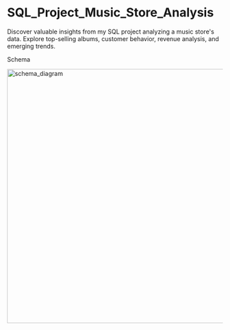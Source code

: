 # SQL_Project_Music_Store_Analysis
Discover valuable insights from my SQL project analyzing a music store's data. Explore top-selling albums, customer behavior, revenue analysis, and emerging trends. 

Schema 

<img width="594" alt="schema_diagram" src="https://github.com/prashantjha1607/SQL_Project_Music_Store_Analysis/assets/51741832/ba1f0b6b-0a57-4645-b3ef-8c19462a5746">
